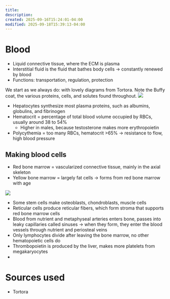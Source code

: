 ```yaml
---
title:
description:
created: 2025-09-16T15:24:01-04:00
modified: 2025-09-18T15:39:13-04:00
---
```

# Blood
- Liquid connective tissue, where the ECM is plasma
- Interstitial fluid is the fluid that bathes body cells → constantly renewed by blood
- Functions: transportation, regulation, protection

We start as we always do: with lovely diagrams from Tortora. Note the Buffy coat, the various proteins, cells, and solutes found throughout.
![](00%20media/{BD694438-F9E4-480B-8E6E-DCC52119F8F2}.png)

- Hepatocytes synthesize most plasma proteins, such as albumins, globulins, and fibrinogen
- Hematocrit = percentage of total blood volume occupied by RBCs, usually around 38 to 54%
	- Higher in males, because testosterone makes more erythropoietin
- Polycythemia = too many RBCs, hematocrit >65% → resistance to flow, high blood pressure
## Making blood cells
- Red bone marrow = vascularized connective tissue, mainly in the axial skeleton
- Yellow bone marrow = largely fat cells → forms from red bone marrow with age

![](00%20media/{8CCF7E7D-99FC-4501-8F87-33DAD6AA1FA5}.png)
- Some stem cells make osteoblasts, chondroblasts, muscle cells
- Reticular cells produce reticular fibers, which form stroma that supports red bone marrow cells
- Blood from nutrient and metaphyseal arteries enters bone, passes into leaky capillaries called sinuses → when they form, they enter the blood vessels through nutrient and periosteal veins 
- Only lymphocytes divide after leaving the bone marrow, no other hematopoietic cells do
- Thrombopoietin is produced by the liver, makes more platelets from megakaryocytes
- 
# Sources used
- Tortora